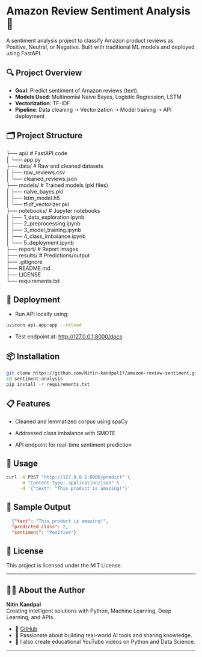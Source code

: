 # Amazon Review Sentiment Analysis 🛒

A sentiment analysis project to classify Amazon product reviews as Positive, Neutral, or Negative. Built with traditional ML models and deployed using FastAPI.

## 🔍 Project Overview
- **Goal**: Predict sentiment of Amazon reviews (text).
- **Models Used**: Multinomial Naive Bayes, Logistic Regression, LSTM
- **Vectorization**: TF-IDF
- **Pipeline**: Data cleaning ➝ Vectorization ➝ Model training ➝ API deployment

## 🗂️ Project Structure
├── api/ # FastAPI code                                                   
│ └── app.py                                                             
├── data/ # Raw and cleaned datasets                                                  
│ ├── raw_reviews.csv                                                       
│ └── cleaned_reviews.json                                                         
├── models/ # Trained models (pkl files)                                                          
│ ├── naive_bayes.pkl                                                  
│ ├── lstm_model.h5                                                               
│ └── tfidf_vectorizer.pkl                                                                     
├── notebooks/ # Jupyter notebooks                                                                          
│ ├── 1_data_exploration.ipynb                                                                                      
│ ├── 2_preprocessing.ipynb                                                                                       
│ ├── 3_model_training.ipynb                                                                        
│ ├── 4_class_imbalance.ipynb                                                                        
│ └── 5_deployment.ipynb                                                                        
├── report/ # Report images                                                                               
├── results/ # Predictions/output                                                                           
├── .gitignore                                                                         
├── README.md                                                                                            
├── LICENSE                                                                           
└── requirements.txt                                                                     

## 🚀 Deployment
- Run API locally using:
```bash
uvicorn api.app:app --reload
```
+ Test endpoint at: http://127.0.0.1:8000/docs


## 📦 Installation
```bash
git clone https://github.com/Nitin-kandpal17/amazon-review-sentiment.git
cd sentiment-analysis
pip install -r requirements.txt
```

## 📋 Features
+ Cleaned and lemmatized corpus using spaCy

+ Addressed class imbalance with SMOTE

+ API endpoint for real-time sentiment prediction

## 📌 Usage
```bash
curl -X POST "http://127.0.0.1:8000/predict" \
     -H "Content-Type: application/json" \
     -d '{"text": "This product is amazing!"}'
```
## 🧠 Sample Output
```json
  {"text": "This product is amazing!",
  "predicted_class": 2,
  "sentiment": "Positive"}
```

## 📄 License
This project is licensed under the MIT License.

---

## 👨‍💻 About the Author

**Nitin Kandpal**  
Creating intelligent solutions with Python, Machine Learning, Deep Learning, and APIs.

- 🔗 [GitHub](https://github.com/Nitin-kandpal17)
- 🧠 Passionate about building real-world AI tools and sharing knowledge.
- 🎥 I also create educational YouTube videos on Python and Data Science.

---
